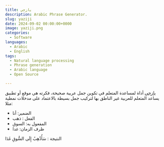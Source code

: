```yaml
---
title: يازجي
description: Arabic Phrase Generator.
slug: yaziji
date: 2024-09-02 00:00:00+0000
image: yaziji.png
categories:
  - Software
languages:
  - Arabic
  - English
tags:
  - Natural language processing
  - Phrase generation
  - Arabic language
  - Open Source

---
```

[يازجي](https://tahadz.com/yaziji)   أداة لمساعدة المتعلم في تكوين جمل عربية صحيحة، فكرته هي موقع أو تطبيق يساعد المتعلم للعربية غير الناطق بها لتركيب جمل بسيطة بالاعتماد على مدخلات نمطية مثلا:

 - الضمير: أنا
 -  الفعل : ذهب
 - المفعول به: السوق
 - ظرف الزمان: غدا

النتيجة : سَأُذْهِبُ إِلَى السُّوقِ غَدَا



